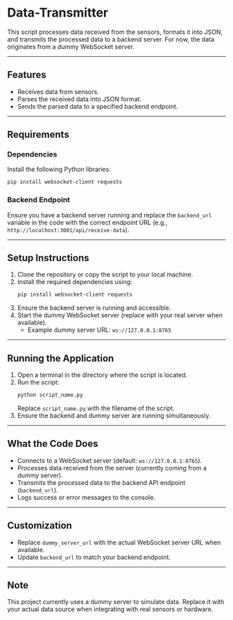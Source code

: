 # Data-Transmitter

This script processes data received from the sensors, formats it into JSON, and transmits the processed data to a backend server. For now, the data originates from a dummy WebSocket server.

---

## **Features**
- Receives data from sensors.
- Parses the received data into JSON format.
- Sends the parsed data to a specified backend endpoint.

---

## **Requirements**

### **Dependencies**
Install the following Python libraries:

```bash
pip install websocket-client requests
```

### **Backend Endpoint**
Ensure you have a backend server running and replace the `backend_url` variable in the code with the correct endpoint URL (e.g., `http://localhost:3001/api/receive-data`).

---

## **Setup Instructions**

1. Clone the repository or copy the script to your local machine.
2. Install the required dependencies using:
   ```bash
   pip install websocket-client requests
   ```
3. Ensure the backend server is running and accessible.
4. Start the dummy WebSocket server (replace with your real server when available). 
   - Example dummy server URL: `ws://127.0.0.1:8765`

---

## **Running the Application**

1. Open a terminal in the directory where the script is located.
2. Run the script:
   ```bash
   python script_name.py
   ```
   Replace `script_name.py` with the filename of the script.
3. Ensure the backend and dummy server are running simultaneously.

---

## **What the Code Does**
- Connects to a WebSocket server (default: `ws://127.0.0.1:8765`).
- Processes data received from the server (currently coming from a dummy server).
- Transmits the processed data to the backend API endpoint (`backend_url`).
- Logs success or error messages to the console.

---

## **Customization**
- Replace `dummy_server_url` with the actual WebSocket server URL when available.
- Update `backend_url` to match your backend endpoint.

---

## **Note**
This project currently uses a dummy server to simulate data. Replace it with your actual data source when integrating with real sensors or hardware.

